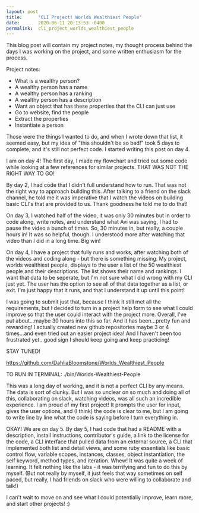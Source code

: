 ```yaml
---
layout: post
title:      "CLI Project! Worlds Wealthiest People"
date:       2020-06-11 20:13:53 -0400
permalink:  cli_project_worlds_wealthiest_people
---
```


This blog post will contain my project notes, my thought process behind the days I was working on the project, and some written enthusiasm for the process.

Project notes:
* What is a wealthy person?
* A wealthy person has a name
* A wealthy person has a ranking
* A wealthy person has a description 
* Want an object that has these properties that the CLI can just use
* Go to website, find the people
* Extract the properties
* Instantiate a person 

Those were the things I wanted to do, and when I wrote down that list, it seemed easy, but my idea of "this shouldn't be so bad!" took 5 days to complete, and it's still not perfect code. I started writing this post on day 4.

I am on day 4! The first day, I made my flowchart and tried out some code while looking at a few references for similar projects. THAT WAS NOT THE RIGHT WAY TO GO! 

By day 2, I had code that I didn't full understand how to run. That was not the right way to approach building this. After talking to a friend on the slack channel, he told me it was imperative that I watch the videos on building basic CLI's that are provided to us. Thank goodness he told me to do that! 

On day 3, I watched half of the video, it was only 30 minutes but in order to code along, write notes, and understand what Avi was saying, I had to pause the video a bunch of times. So, 30 minutes in, but really, a couple hours in! It was so helpful, though. I understood more after watching that video than I did in a long time. Big win!

On day 4, I have a project that fully runs and works, after watching both of the videos and coding along - but there is something missing. My project, worlds wealthiest people, displays to the user a list of the 50 wealthiest people and their descriptions. The list shows their name and rankings. I want that data to be seperate, but I'm not sure what I did wrong with my CLI just yet. The user has the option to see all of that data together as a list, or exit. I'm just happy that it runs, and that I understand it up until this point! 

I was going to submit just that, because I think it still met all the requirements, but I decided to turn in a project help form to see what I could improve so that the user could interact with the project more.  Overall, I've put about...maybe 30 hours into this so far. And it has been...pretty fun and rewarding! I actually created new github repositories maybe 3 or 4 times...and even tried out an easier project idea! And I haven't been too frustrated yet...good sign I should keep going and keep practicing! 

STAY TUNED! 

https://github.com/DahliaBloomstone/Worlds_Wealthiest_People

TO RUN IN TERMINAL:
./bin/Worlds-Wealthiest-People

This was a long day of working, and it is not a perfect CLI by any means. The data is sort of clunky. But I was so unclear on so much and doing all of this, collaborating on slack, watching videos, was all such an incredible experience. I am proud of my first project! It prompts the user for input, gives the user options, and (I think) the code is clear to me, but I am going to write line by line what the code is saying before I turn everything in. 

OKAY! We are on day 5. 
By day 5, I had code that had a README with a description, install instructions, contributor's guide, a link to the license for the code, a CLI interface that pulled data from an external source, a CLI that implemented both list and detail views, and some ruby essentials like basic control flow, variable scopes, instances, classes, object instantiation, the self keyword, method types, and iteration. Whew! It was quite a week of learning. It felt nothing like the labs - it was terrifying and fun to do this by myself. (But not really by myself, it just feels that way sometimes on self paced, but really, I had friends on slack who were willing to collaborate and talk!) 

I can't wait to move on and see what I could potentially improve, learn more, and start other projects! :)



